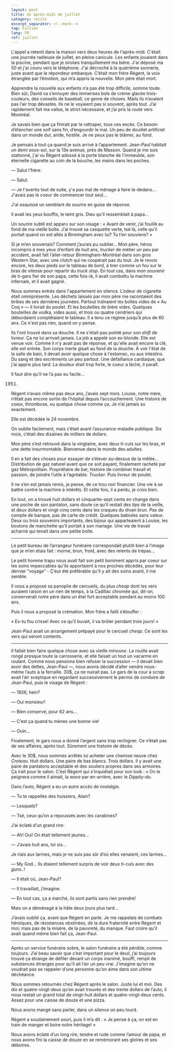 ```yaml
---
layout: post
title: Un après-midi de juillet
category: recits
excerpt_separator: <!--more-->
tag: Fiction
lang: FR
ref: juillet
---
```


L'appel a retenti dans la maison vers deux heures de l'après-midi. C'était une journée radieuse de juillet, en pleine canicule. Les enfants jouaient dans la piscine, pendant que je sirotais tranquillement ma bière. J'ai déposé ma 50 et j'ai couru vers le téléphone. J'ai décroché à la quatrième sonnerie, juste avant que le répondeur embarque. C’était mon frère Régent, la voix étranglée par l’émotion, qui m’a appris la nouvelle. Mon père était mort. 
<!--more-->

Apprendre la nouvelle aux enfants n’a pas été trop difficile, somme toute. Bien sûr, David va s’ennuyer des immenses bols de crème glacée trois-couleurs, des conseils de baseball, ce genre de choses. Mails ils n’avaient pas l’air trop dévastés. Ils ne le voyaient pas si souvent, après tout. J’ai rapidement fait ma valise, le strict nécessaire, et j’ai pris la route vers Montréal.

Je savais bien que ça finirait par le rattraper, tous ces excès. Ce besoin d’étancher une soif sans fin, d’engourdir le mal. Un peu de douillet artificiel dans un monde dur, aride, hostile. Je ne peux pas le blâmer, au fond. 

Je pensais à tout ça quand je suis arrivé à l’appartement. Jean-Paul habitait un demi sous-sol, sur la 13e avenue, près de Masson. Quand je me suis stationné, j'ai vu Régent adossé à la porte blanche de l'immeuble, son éternelle cigarette au coin de la bouche, les mains dans les poches.

— Salut l'frère.

— Salut.

— Je t'avertis tout de suite, y'a pas mal de ménage à faire là-dedans... J'avais pas le coeur de commencer tout seul...

J'ai esquissé un semblant de sourire en guise de réponse.

Il avait les yeux bouffis, le teint gris. Dieu qu’il ressemblait à papa…

Un sourire subtil est apparu sur son visage : « Avant de venir, j’ai fouillé au fond de ma vieille boîte. J’ai trouvé sa casquette verte, tsé là, celle qu’il portait quand on est allés à Birmingham avec lui? Tu t’en souviens? »

Si je m’en souvenais? Comment j’aurais pu oublier… Mon père, héros incompris à mes yeux d’enfant de huit ans, _trucker_ de métier un peu par accident, avait fait l’aller-retour Birmingham-Montréal dans son gros Western Star, avec une _clutch_ qui ne coopérait pas du tout. Je le revois encore, les deux pieds sur le tableau de bord, à tirer comme un fou sur le bras de vitesse pour repartir du _truck stop_. En tout cas, dans mon souvenir de ti-gars fier de son papa, cette fois-là, il avait combattu la machine infernale, et il avait gagné. 

Nous sommes entrés dans l'appartement en silence. L’odeur de cigarette était omniprésente. Les déchets laissés par mon père me racontaient des bribes de ses dernières journées. Partout traînaient les boîtes vides de « Au Coq » — il livrait du poulet. Et les bouteilles de bière vides. Quelques bouteilles de vodka, vides aussi, et trois ou quatre cendriers qui débordaient complétaient le tableau. Il a tenu ce régime jusqu’à plus de 60 ans. Ce n'est pas rien, quand on y pense.

Ils l'ont trouvé dans sa douche. Il ne s'était pas pointé pour son _shift_ de livreur. Ça ne lui arrivait jamais. La job a appelé son ex-blonde. Elle est venue voir. Comme il n'y avait pas de réponse, et qu'elle avait encore la clé, elle est entrée. Son corps inerte gisait au fond de la douche. À voir l'état de la salle de bain, il devait avoir quelque chose à l'estomac, ou aux intestins. Du sang et des excréments un peu partout. Une défaillance cardiaque, que j'ai appris plus tard. La douleur était trop forte, le coeur a lâché, il paraît.

Il faut dire qu’il ne l’a pas eu facile…

1951.

Régent n’avais même pas deux ans, j’avais sept mois. Louise, notre mère, n’était pas encore sortie de l’hôpital depuis l’accouchement. Une histoire de coeur, thrombose, ou quelque chose comme ça. Je n’ai jamais su exactement. 

Elle est décédée le 24 novembre.

On oublie facilement, mais c’était avant l’assurance-maladie publique. Six mois, c’était des dizaines de milliers de dollars. 

Mon père s’est retrouvé dans la vingtaine, avec deux ti-culs sur les bras, et une dette insurmontable. Bienvenue dans le monde des adultes. 

Il en a fait des choses pour essayer de s’élever au-dessus de la mêlée… Distribution de gaz naturel avant que ce soit payant, finalement racheté par gaz Métropolitain. Propriétaire de bar, histoire de combiner travail et passion, de joindre l’utile à l’agréable. _Trucker_. Puis livreur de poulet. 

Il ne s’en est jamais remis, je pense, de ce trou noir financier. Une vie à se battre contre la machine à intérêts. Et cette fois, il a perdu, je crois bien. 

En tout, on a trouvé huit dollars et cinquante-sept cents en change dans une poche de son pantalon, sans doute ce qu’il restait des _tips_ de la veille, et deux dollars et vingt-cinq cents dans les craques du divan brun. Pas de compte de banque, pas de carte de crédit. Quelques babioles sans valeur. Deux ou trois souvenirs importants, des bijoux qui apparteaient à Louise, les boutons de manchette qu’il portait à son mariage. Une vie de travail acharné qui tenait dans une petite boîte.

*     *     *

Le petit bureau de l’arrangeur funéraire correspondait plutôt bien à l’image que je m’en étais fait : morne, brun, froid, avec des relents de trépas…

Le petit homme trapu nous avait fait son petit boniment appris par coeur sur les soins impeccables qu’ils apportaient à nos proches décédés, pour leur dernier “voyage” - Ç’eut été préférable qu’il y ait des soins avant, il me semble. 

Il nous a proposé sa panoplie de cercueils, du plus _cheap_ dont les vers auraient raison en un rien de temps, à la Cadillac chromée qui, dit-on, conserverait notre père dans un état fort acceptable pendant au moins 100 ans.

Puis il nous a proposé la crémation. Mon frère a failli s’étouffer : 

 « Es-tu fou crisse! Avec ce qu’il buvait, il va brûler pendant trois jours! »

Jean-Paul avait un arrangement prépayé pour le cercueil _cheap_. Ce sont les vers qui seront contents. 

*     *     *

Il fallait bien faire quelque chose avec sa vieille _minoune_. La rouille avait rongé presque toute la carrosserie, et elle faisait un tout un vacarme en roulant. Comme nous pensions bien refuser la succession — il devait bien avoir des dettes, Jean-Paul —, nous avons décidé d’aller vendre nous-même l’auto à la ferraille. 30$, ça ne nuirait pas. Le gars de la cour à _scrap_ avait l’air sceptique en regardant successivement le permis de conduire de Jean-Paul, puis le visage de Régent : 

— 1926, hein?

— Oui monsieur!

— Bien conservé, pour 62 ans…

— C’est ça quand tu mènes une bonne vie! 

— Ouin…

Finalement, le gars nous a donné l’argent sans trop rechigner. Ce n’était pas de ses affaires, après tout. Sûrement une histoire de décès.

Avec le 30$, nous sommes arrêtés lui acheter une chemise neuve chez _Croteau_. Huit dollars. Une paire de bas blancs. Trois dollars. Il y avait une paire de pantalons acceptable et des souliers propres dans ses armoires. Ça irait pour le salon. C’est Régent qui s’inquiétait pour son look : « On le peignera comme il aimait, la _wave_ par en-arrière, avec le _Dippity-do_.

Dans l’auto, Régent a eu un autre accès de nostalgie.

— Tu te rappelles des huissiers, Alain?

— Lesquels?

— Tsé, ceux qu’on a repoussés avec les carabines?

J’ai éclaté d’un grand rire:

— Ah! Oui! On était tellement jeunes…

— J’avais huit ans, toi six…

Je riais aux larmes, mais je ne suis pas sûr d’où elles venaient, ces larmes…

— My God… Ils étaient tellement surpris de voir deux ti-culs avec des _guns_..! 

— Il était où, Jean-Paul?

— Il travaillait, j’imagine.

— En tout cas, ça a marché, ils sont partis sans rien prendre! 

Mais on a déménagé à la hâte deux jours plus tard…

J’avais oublié ça, avant que Régent en parle. Je me rappelais de combats héroïques, de résistances obstinées, de la dure fraternité entre Régent et moi; mais pas de la misère, de la pauvreté, du manque. Faut croire qu’il avait quand même bien fait ça, Jean-Paul. 

*     *     *

Après un service funéraire sobre, le salon funéraire a été pénible, comme toujours. J’ai beau savoir que c’est important pour le deuil, j’ai toujours trouvé ça étrange de défiler devant un corps inanimé, bouffi, rempli de substances étranges pour qu’il ait l’air un peu vrai. J’imagine qu’on ne voudrait pas se rappeler d’une personne qu’on aime dans son ultime déchéance.

Nous sommes retournés chez Régent après le salon. Juste lui et moi. Des dix et quatre-vingt-deux qu’on avait trouvés et des trente dollars de l’auto, il nous restait un grand total de vingt-huit dollars et quatre-vingt-deux cents. Assez pour une caisse de douze et une pizza. 

Nous avons mangé sans parler, dans un silence un peu lourd. 

Régent a soudainement souri, puis il m’a dit : « Je pense à ça, on est en train de manger et boire notre héritage! »

Nous avons éclaté d’un long rire, tendre et rude comme l’amour de papa, et nous avons fini la caisse de douze en se remémorant ses gloires et ses déboires. 
